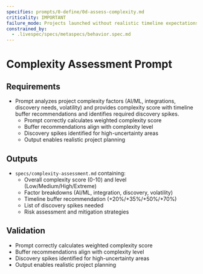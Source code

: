 ```yaml
---
specifies: prompts/0-define/0d-assess-complexity.md
criticality: IMPORTANT
failure_mode: Projects launched without realistic timeline expectations, leading to missed deadlines and poor planning
constrained_by:
  - .livespec/specs/metaspecs/behavior.spec.md
---
```


# Complexity Assessment Prompt

## Requirements
- Prompt analyzes project complexity factors (AI/ML, integrations, discovery needs, volatility) and provides complexity score with timeline buffer recommendations and identifies required discovery spikes.
  - Prompt correctly calculates weighted complexity score
  - Buffer recommendations align with complexity level
  - Discovery spikes identified for high-uncertainty areas
  - Output enables realistic project planning

## Outputs

- `specs/complexity-assessment.md` containing:
  - Overall complexity score (0-10) and level (Low/Medium/High/Extreme)
  - Factor breakdowns (AI/ML, integration, discovery, volatility)
  - Timeline buffer recommendation (+20%/+35%/+50%/+70%)
  - List of discovery spikes needed
  - Risk assessment and mitigation strategies

## Validation

- Prompt correctly calculates weighted complexity score
- Buffer recommendations align with complexity level
- Discovery spikes identified for high-uncertainty areas
- Output enables realistic project planning
